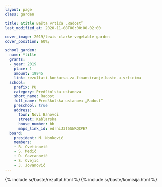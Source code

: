 ```yaml
---
layout: page
class: garden

title: &title Bašta vrtića „Radost”
last_modified_at: 2020-11-08T00:00:00-02:00

cover_image: 2019/lewis-clarke-vegetable-garden
cover_position: 60%;

school_garden:
  name: *title
  grants:
  - year: 2019
    place: 1
    amount: 19945
    link: rezultati-konkursa-za-finansiranje-baste-u-vrticima
  school:
    prefix: PU
    category: Predškolska ustanova
    short_name: Radost
    full_name: Predškolska ustanova „Radost”
    preschool: true
    address:
      town: Novi Banovci
      street: Kablarska
      house_number: bb
      maps_link_id: edrniJ3f5SWRQCPE7
  board:
    president: M. Nonković
    members:
    - B. Cvetinović
    - S. Medić
    - D. Gavranović
    - S. Cvejić
    - J. Jovanović
---
```


{% include sr/baste/rezultat.html %}
{% include sr/baste/komisija.html %}
